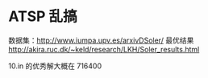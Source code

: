# ATSP 乱搞

数据集：http://www.iumpa.upv.es/arxivDSoler/ 最优结果 http://akira.ruc.dk/~keld/research/LKH/Soler_results.html

10.in 的优秀解大概在 716400
